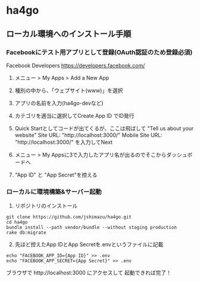 # ha4go
## ローカル環境へのインストール手順

###  Facebookにテスト用アプリとして登録(OAuth認証のため登録必須)

Facebook Developers
https://developers.facebook.com/

1. メニュー > My Apps > Add a New App

2. 種別の中から、「ウェブサイト(www)」を選択

3. アプリの名前を入力(ha4go-devなど)

4. カテゴリを適当に選択してCreate App ID でID発行

5. Quick Startとしてコードが出てくるが、ここは飛ばして
"Tell us about your website"
Site URL: "http://localhost:3000/"
Mobile Site URL: "http://localhost:3000/"
を入力してNext

6. メニュー > My Appsに3で入力したアプリ名が出るのでそこからダッシュボードへ

7. "App ID" と "App Secret"を控える

### ローカルに環境構築&サーバー起動

1. リポジトリのインストール
```
git clone https://github.com/jshimazu/ha4go.git
cd ha4go
bundle install --path vendor/bundle --without staging production
rake db:migrate
```

2. 先ほど控えたApp IDとApp Secretを.envというファイルに記載
```
echo "FACEBOOK_APP_ID={App ID}" >> .env
echo "FACEBOOK_APP_SECRET={App Secret}" >> .env
```

ブラウザで
http://localhost:3000 にアクセスして
起動できれば完了！
